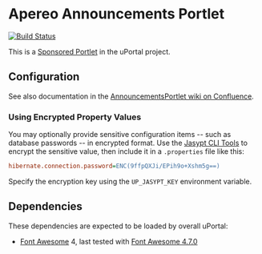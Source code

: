 # Apereo Announcements Portlet

[![Build Status](https://travis-ci.org/Jasig/AnnouncementsPortlet.svg?branch=master)](https://travis-ci.org/Jasig/AnnouncementsPortlet)

This is a [Sponsored Portlet][] in the uPortal project.

## Configuration

See also documentation in the [AnnouncementsPortlet wiki on Confluence][].

### Using Encrypted Property Values

You may optionally provide sensitive configuration items -- such as database passwords -- in encrypted format.  Use the [Jasypt CLI Tools][] to encrypt the sensitive value, then include it in a `.properties` file like this:

``` ini
hibernate.connection.password=ENC(9ffpQXJi/EPih9o+Xshm5g==)
```

Specify the encryption key using the `UP_JASYPT_KEY` environment variable.

## Dependencies

These dependencies are expected to be loaded by overall uPortal:

*   [Font Awesome][] 4, last tested with [Font Awesome 4.7.0][]

[Sponsored Portlet]: https://wiki.jasig.org/display/PLT/Jasig+Sponsored+Portlets
[AnnouncementsPortlet wiki on Confluence]: https://wiki.jasig.org/display/PLT/Announcements+Portlet
[Font Awesome]: http://fontawesome.io/
[Jasypt CLI Tools]: http://www.jasypt.org/cli.html
[Font Awesome 4.7.0]: https://github.com/FortAwesome/Font-Awesome/releases/tag/v4.7.0
